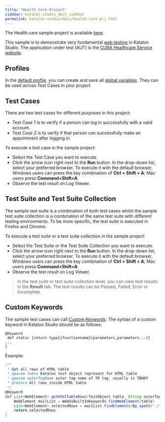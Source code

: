 ```yaml
---
title: "Health Care Project"
sidebar: katalon_studio_docs_sidebar
permalink: katalon-studio/docs/health-care-prj.html
---
```

The Health care sample project is available [here](https://github.com/katalon-studio-samples/healthcare-tests).

This sample is to demonstrate very fundamental [web testing](https://docs.katalon.com/katalon-studio/docs/introduction-to-web-testing.html#before-you-begin) in Katalon Studio. The application under test (AUT) is the [CURA Healthcare Service website](https://katalon-demo-cura.herokuapp.com/).

## Profiles

In the [default profile](https://docs.katalon.com/katalon-studio/docs/execution-profile-v54.html), you can create and save all [global variables](https://docs.katalon.com/katalon-studio/docs/global-variables.html). They can be used across Test Cases in your project.

## Test Cases

There are two test cases for different purposes in this project:

- Test Case 1 is to verify if a person can log in successfully with a valid account.
- Test Case 2 is to verify if that person can successfully make an appointment after logging in.

To execute a test case in the sample project:

- Select the Test Case you want to execute.
- Click the arrow icon right next to the **Run** button. In the drop-down list, select your preferred browser. To execute it with the default browser, Windows users can press the key combination of **Ctrl + Shift + A**; Mac users press **Command+Shift+A**.
- Observe the test result on Log Viewer.

## Test Suite and Test Suite Collection

The sample test suite is a combination of both test cases whilst the sample test suite collection is a combination of the same test suite with different testing environments. To be more specific, the test suite is executed in Firefox and Chrome.

To execute a test suite or a test suite collection in the sample project:

- Select the Test Suite or the Test Suite Collection you want to execute.
- Click the arrow icon right next to the **Run** button. In the drop-down list, select your preferred browser. To execute it with the default browser, Windows users can press the key combination of **Ctrl + Shift + A**; Mac users press **Command+Shift+A**.
- Observe the test result on Log Viewer.

> In the test suite or test suite collection level, you can view test results in the **Result** tab. The test results can be Passed, Failed, Error or Incomplete.

## Custom Keywords

The sample test cases can call [Custom Keywords](https://docs.katalon.com/katalon-studio/docs/introduction-to-custom-keywords.html). The syntax of a custom keyword in Katalon Studio should be as follows:

`@Keyword`\
` def static {return type}{functionname}(parameters,parameters...){`\
`...`\
`}`

Example:

```groovy
/**
 * Get all rows of HTML table
 * @param table Katalon test object represent for HTML table
 * @param outerTagName outer tag name of TR tag, usually is TBODY
 * @return All rows inside HTML table
 */
@Keyword
def List<WebElement> getHtmlTableRows(TestObject table, String outerTagName) {
    WebElement mailList = WebUiBuiltInKeywords.findWebElement(table)
    List<WebElement> selectedRows = mailList.findElements(By.xpath("./" + outerTagName + "/tr"))
    return selectedRows
}
```
